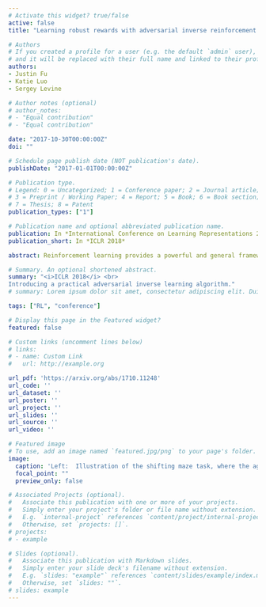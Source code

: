 ```yaml
---
# Activate this widget? true/false
active: false
title: "Learning robust rewards with adversarial inverse reinforcement learning"

# Authors
# If you created a profile for a user (e.g. the default `admin` user), write the username (folder name) here 
# and it will be replaced with their full name and linked to their profile.
authors:
- Justin Fu
- Katie Luo
- Sergey Levine

# Author notes (optional)
# author_notes:
# - "Equal contribution"
# - "Equal contribution"

date: "2017-10-30T00:00:00Z"
doi: ""

# Schedule page publish date (NOT publication's date).
publishDate: "2017-01-01T00:00:00Z"

# Publication type.
# Legend: 0 = Uncategorized; 1 = Conference paper; 2 = Journal article;
# 3 = Preprint / Working Paper; 4 = Report; 5 = Book; 6 = Book section;
# 7 = Thesis; 8 = Patent
publication_types: ["1"]

# Publication name and optional abbreviated publication name.
publication: In *International Conference on Learning Representations 2018*
publication_short: In *ICLR 2018*

abstract: Reinforcement learning provides a powerful and general framework for decision making and control, but its application in practice is often hindered by the need for extensive feature and reward engineering. Deep reinforcement learning methods can remove the need for explicit engineering of policy or value features, but still require a manually specified reward function. Inverse reinforcement learning holds the promise of automatic reward acquisition, but has proven exceptionally difficult to apply to large, high-dimensional problems with unknown dynamics. In this work, we propose adverserial inverse reinforcement learning (AIRL), a practical and scalable inverse reinforcement learning algorithm based on an adversarial reward learning formulation. We demonstrate that AIRL is able to recover reward functions that are robust to changes in dynamics, enabling us to learn policies even under significant variation in the environment seen during training. Our experiments show that AIRL greatly outperforms prior methods in these transfer settings.

# Summary. An optional shortened abstract.
summary: "<i>ICLR 2018</i> <br>
Introducing a practical adversarial inverse learning algorithm."
# summary: Lorem ipsum dolor sit amet, consectetur adipiscing elit. Duis posuere tellus ac convallis placerat. Proin tincidunt magna sed ex sollicitudin condimentum.

tags: ["RL", "conference"]

# Display this page in the Featured widget?
featured: false

# Custom links (uncomment lines below)
# links:
# - name: Custom Link
#   url: http://example.org

url_pdf: 'https://arxiv.org/abs/1710.11248'
url_code: ''
url_dataset: ''
url_poster: ''
url_project: ''
url_slides: ''
url_source: ''
url_video: ''

# Featured image
# To use, add an image named `featured.jpg/png` to your page's folder. 
image:
  caption: 'Left:  Illustration of the shifting maze task, where the agent (blue) must reach the goal (green). During training the agent must go around the wall on the left side, but during test time it must go around on the right. Reward learned on the point mass shifting maze task. The goal is located at the green star and the agent starts at the white circle. Note that there is little reward shaping, which enables the reward to transfer well.'
  focal_point: ""
  preview_only: false

# Associated Projects (optional).
#   Associate this publication with one or more of your projects.
#   Simply enter your project's folder or file name without extension.
#   E.g. `internal-project` references `content/project/internal-project/index.md`.
#   Otherwise, set `projects: []`.
# projects:
# - example

# Slides (optional).
#   Associate this publication with Markdown slides.
#   Simply enter your slide deck's filename without extension.
#   E.g. `slides: "example"` references `content/slides/example/index.md`.
#   Otherwise, set `slides: ""`.
# slides: example
---
```


<!-- {{% callout note %}}
Click the *Cite* button above to demo the feature to enable visitors to import publication metadata into their reference management software.
{{% /callout %}}

{{% callout note %}}
Create your slides in Markdown - click the *Slides* button to check out the example.
{{% /callout %}}

Supplementary notes can be added here, including [code, math, and images](https://wowchemy.com/docs/writing-markdown-latex/). -->
